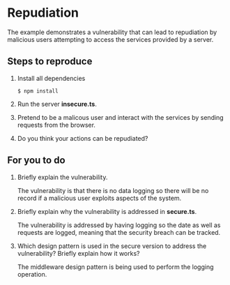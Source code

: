 # Repudiation

The example demonstrates a vulnerability that can lead to repudiation by malicious users attempting to access the services provided by a server.

## Steps to reproduce

1. Install all dependencies

   `$ npm install`

2. Run the server **insecure.ts**.

3. Pretend to be a malicous user and interact with the services by sending requests from the browser.

4. Do you think your actions can be repudiated?

## For you to do

1. Briefly explain the vulnerability.

   The vulnerability is that there is no data logging so
   there will be no record if a malicious user exploits
   aspects of the system.

2. Briefly explain why the vulnerability is addressed in **secure.ts**.

   The vulnerability is addressed by having logging so the
   date as well as requests are logged, meaning that the security
   breach can be tracked.

3. Which design pattern is used in the secure version to address the vulnerability? Briefly explain how it works?

   The middleware design pattern is being used to perform the logging operation.
